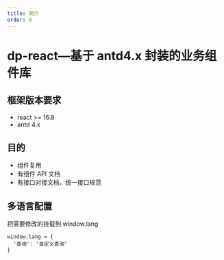 ```yaml
---
title: 简介
order: 0
---
```


# dp-react—基于 antd4.x 封装的业务组件库

## 框架版本要求

- react >= 16.8
- antd 4.x

## 目的

- 组件复用
- 有组件 API 文档
- 有接口对接文档，统一接口规范

## 多语言配置

把需要修改的挂载到 window.lang

```
window.lang = {
  '查询': '自定义查询'
}
```
